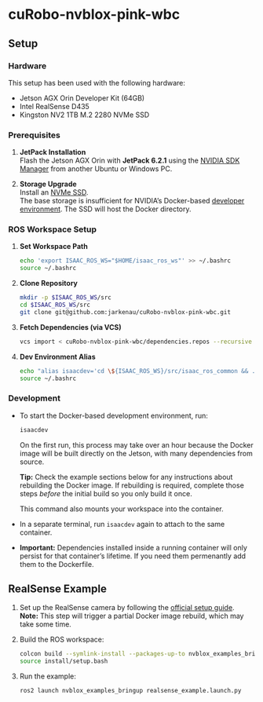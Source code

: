 # cuRobo-nvblox-pink-wbc

## Setup

### Hardware

This setup has been used with the following hardware:

- Jetson AGX Orin Developer Kit (64GB)
- Intel RealSense D435
- Kingston NV2 1TB M.2 2280 NVMe SSD

### Prerequisites

1. **JetPack Installation**  
   Flash the Jetson AGX Orin with **JetPack 6.2.1** using the [NVIDIA SDK Manager](https://developer.nvidia.com/sdk-manager) from another Ubuntu or Windows PC.

2. **Storage Upgrade**  
   Install an [NVMe SSD](https://nvidia-isaac-ros.github.io/getting_started/hardware_setup/compute/jetson_storage.html).  
   The base storage is insufficient for NVIDIA’s Docker-based [developer environment](https://nvidia-isaac-ros.github.io/getting_started/dev_env_setup.html). The SSD will host the Docker directory.

### ROS Workspace Setup

1. **Set Workspace Path**  

   ```bash
   echo 'export ISAAC_ROS_WS="$HOME/isaac_ros_ws"' >> ~/.bashrc
   source ~/.bashrc
   ```

2. **Clone Repository**  

   ```bash
   mkdir -p $ISAAC_ROS_WS/src
   cd $ISAAC_ROS_WS/src
   git clone git@github.com:jarkenau/cuRobo-nvblox-pink-wbc.git
   ```

3. **Fetch Dependencies (via VCS)**  

   ```bash
   vcs import < cuRobo-nvblox-pink-wbc/dependencies.repos --recursive
   ```

4. **Dev Environment Alias**  

   ```bash
   echo "alias isaacdev='cd \${ISAAC_ROS_WS}/src/isaac_ros_common && ./scripts/run_dev.sh'" >> ~/.bashrc
   source ~/.bashrc
   ```

### Development

- To start the Docker-based development environment, run:

  ```bash
  isaacdev
  ```

  On the first run, this process may take over an hour because the Docker image will be built directly on the Jetson, with many dependencies from source.

  **Tip:** Check the example sections below for any instructions about rebuilding the Docker image. If rebuilding is required, complete those steps *before* the initial build so you only build it once.

  This command also mounts your workspace into the container.

- In a separate terminal, run `isaacdev` again to attach to the same container.

- **Important:** Dependencies installed inside a running container will only persist for that container’s lifetime. If you need them permenantly add them to the Dockerfile.

## RealSense Example

1. Set up the RealSense camera by following the [official setup guide](https://nvidia-isaac-ros.github.io/getting_started/hardware_setup/sensors/realsense_setup.html).  
   **Note:** This step will trigger a partial Docker image rebuild, which may take some time.

2. Build the ROS workspace:

   ```bash
   colcon build --symlink-install --packages-up-to nvblox_examples_bringup
   source install/setup.bash
   ```

3. Run the example:

   ```bash
   ros2 launch nvblox_examples_bringup realsense_example.launch.py
   ```
